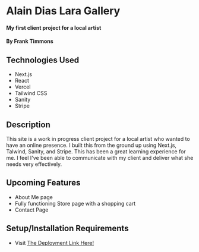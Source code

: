 # Alain Dias Lara Gallery

#### My first client project for a local artist

#### By Frank Timmons

## Technologies Used

* Next.js
* React
* Vercel
* Tailwind CSS
* Sanity
* Stripe

## Description

This site is a work in progress client project for a local artist who wanted to have an online presence.  I built this from the ground up using Next.js, Talwind, Sanity, and Stripe.  This has been a great learning experience for me. I feel I've been able to communicate with my client and deliver what she needs very effectively.  

## Upcoming Features

* About Me page
* Fully functioning Store page with a shopping cart
* Contact Page

## Setup/Installation Requirements

* Visit [The Deployment Link Here!](https://alaina-dias-lara-gallery-re27.vercel.app/galleries)

